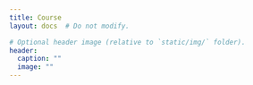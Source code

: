 ```yaml
---
title: Course
layout: docs  # Do not modify.

# Optional header image (relative to `static/img/` folder).
header:
  caption: ""
  image: ""
---
```


